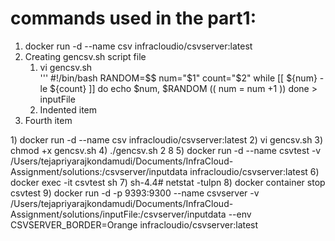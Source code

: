 # commands used in the part1:

<ol>
  <li>docker run -d --name csv infracloudio/csvserver:latest</li>
  <li>Creating gencsv.sh script file 
    <ol>
      <li>vi gencsv.sh</li>
          '''
           #!/bin/bash
           RANDOM=$$
           num="$1"
           count="$2"
           while [[ ${num} -le ${count} ]]
           do
           echo $num, $RANDOM
           (( num = num +1 ))
           done > inputFile      
      <li>Indented item</li>
    </ol>
  </li>
  <li>Fourth item</li>
</ol>
1) docker run -d --name csv infracloudio/csvserver:latest
2) vi gencsv.sh
3) chmod +x gencsv.sh
4) ./gencsv.sh 2 8
5) docker run -d  --name csvtest -v /Users/tejapriyarajkondamudi/Documents/InfraCloud-Assignment/solutions:/csvserver/inputdata  infracloudio/csvserver:latest
6) docker exec -it csvtest sh
7) sh-4.4# netstat -tulpn
8) docker container stop csvtest
9) docker run -d -p 9393:9300 --name csvserver -v /Users/tejapriyarajkondamudi/Documents/InfraCloud-Assignment/solutions/inputFile:/csvserver/inputdata --env CSVSERVER_BORDER=Orange infracloudio/csvserver:latest
